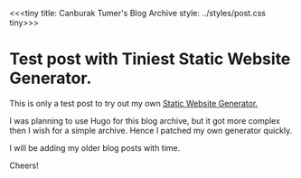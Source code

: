 <<<tiny
title: Canburak Tumer's Blog Archive
style: ../styles/post.css
tiny>>>
# Test post with Tiniest Static Website Generator.

This is only a test post to try out my own [Static Website Generator.](https://github.com/CanburakTumer/tiniest_static_website/tree/main)  

I was planning to use Hugo for this blog archive, but it got more complex then I wish for a simple archive. Hence I patched my own generator quickly.

I will be adding my older blog posts with time.

Cheers!